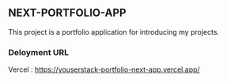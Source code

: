 ## NEXT-PORTFOLIO-APP

This project is a portfolio application for introducing my projects.

### Deloyment URL

Vercel : https://youserstack-portfolio-next-app.vercel.app/
